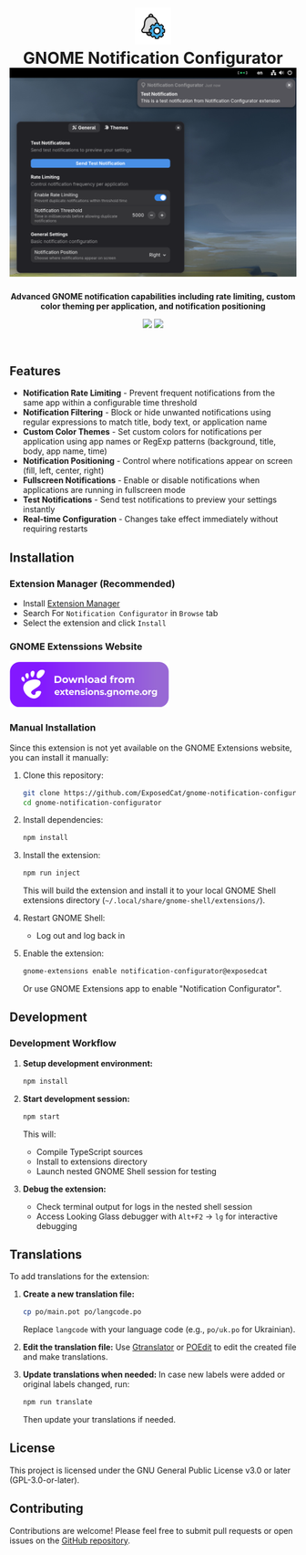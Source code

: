 <h1 align="center">
	<img style="width:64px" src="./assets/logo.png" alt="Logo"><br>
  GNOME Notification Configurator<br>
  <img style="width:512px" src="./assets/preview.png" alt="Screenshot">
</h1>
<p align="center"><strong>Advanced GNOME notification capabilities including rate limiting, custom color theming per application, and notification positioning</strong></p>

<div align="center">

  [![](https://img.shields.io/badge/author%20blog%20on-Telegram-informational?style=for-the-badge&logo=telegram&logoColor=26A5E4&color=26A5E4)](https://t.me/ExposedCatDev)
  [![](https://img.shields.io/badge/author-Reddit-informational?style=for-the-badge&logo=reddit&logoColor=FF5700&color=FF5700)](https://www.reddit.com/user/ExposedCatDev)
</div>

<br>

## Features

- **Notification Rate Limiting** - Prevent frequent notifications from the same app within a configurable time threshold
- **Notification Filtering** - Block or hide unwanted notifications using regular expressions to match title, body text, or application name
- **Custom Color Themes** - Set custom colors for notifications per application using app names or RegExp patterns (background, title, body, app name, time)
- **Notification Positioning** - Control where notifications appear on screen (fill, left, center, right)
- **Fullscreen Notifications** - Enable or disable notifications when applications are running in fullscreen mode
- **Test Notifications** - Send test notifications to preview your settings instantly
- **Real-time Configuration** - Changes take effect immediately without requiring restarts

## Installation

### Extension Manager (Recommended)
- Install [Extension Manager](https://flathub.org/apps/com.mattjakeman.ExtensionManager)
- Search For `Notification Configurator` in `Browse` tab
- Select the extension and click `Install`

### GNOME Extenssions Website
<a href="https://extensions.gnome.org/extension/8249/notification-configurator/">
  <!-- Button SVG by Just Perfection developer -->
  <img src="./assets/download-from-ego.svg" height="80">
</a>

### Manual Installation

Since this extension is not yet available on the GNOME Extensions website, you can install it manually:

1. Clone this repository:
   ```bash
   git clone https://github.com/ExposedCat/gnome-notification-configurator.git
   cd gnome-notification-configurator
   ```

2. Install dependencies:
   ```bash
   npm install
   ```

3. Install the extension:
   ```bash
   npm run inject
   ```

   This will build the extension and install it to your local GNOME Shell extensions directory (`~/.local/share/gnome-shell/extensions/`).

4. Restart GNOME Shell:
   - Log out and log back in

5. Enable the extension:
   ```bash
   gnome-extensions enable notification-configurator@exposedcat
   ```

   Or use GNOME Extensions app to enable "Notification Configurator".

## Development

### Development Workflow

1. **Setup development environment:**
   ```bash
   npm install
   ```

2. **Start development session:**
   ```bash
   npm start
   ```
   This will:
   - Compile TypeScript sources
   - Install to extensions directory
   - Launch nested GNOME Shell session for testing

3. **Debug the extension:**
   - Check terminal output for logs in the nested shell session
   - Access Looking Glass debugger with `Alt+F2` → `lg` for interactive debugging

## Translations

To add translations for the extension:

1. **Create a new translation file:**
   ```bash
   cp po/main.pot po/langcode.po
   ```
   Replace `langcode` with your language code (e.g., `po/uk.po` for Ukrainian).

2. **Edit the translation file:**
   Use [Gtranslator](https://flathub.org/apps/details/org.gnome.Gtranslator) or [POEdit](https://flathub.org/apps/details/net.poedit.Poedit) to edit the created file and make translations.

3. **Update translations when needed:**
   In case new labels were added or original labels changed, run:
   ```bash
   npm run translate
   ```
   Then update your translations if needed.

## License

This project is licensed under the GNU General Public License v3.0 or later (GPL-3.0-or-later).

## Contributing

Contributions are welcome! Please feel free to submit pull requests or open issues on the [GitHub repository](https://github.com/ExposedCat/gnome-shell-notification-cleaner).

